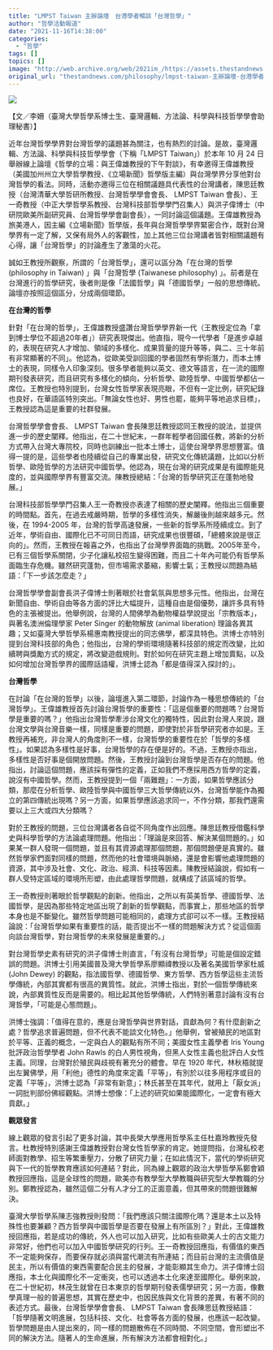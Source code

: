 ```yaml
---
title: "LMPST Taiwan 主辦論壇　台港學者暢談「台灣哲學」"
author: "哲學活動報道"
date: "2021-11-16T14:38:00"
categories:
  - "哲學"
tags: []
topics: []
image: "http://web.archive.org/web/2021im_/https://assets.thestandnews.com/media/photos/20211115-03.png"
original_url: "thestandnews.com/philosophy/lmpst-taiwan-主辦論壇-台港學者暢談台灣哲學"
---
```

![](http://web.archive.org/web/2021im_/https://assets.thestandnews.com/media/photos/20211115-03.png)

【文／李姍（臺灣大學哲學系博士生、臺灣邏輯、方法論、科學與科技哲學學會助理秘書）】

近年台灣哲學學界對台灣哲學的議題甚為關注，也有熱烈的討論。是故，臺灣邏輯、方法論、科學與科技哲學學會（下稱「LMPST Taiwan」）於本年 10 月 24 日舉辦線上論壇《哲學的立場：與王偉雄教授的下午對談》，有幸邀得王偉雄教授（美國加州州立大學哲學教授、《立場新聞》哲學版主編）與台灣學界分享他對台灣哲學的看法。同時，活動亦邀得三位在相關議題具代表性的台灣講者，陳思廷教授（台灣清華大學哲研所教授、台灣哲學學會會長、 LMPST Taiwan 會長）、王一奇教授（中正大學哲學系教授、台灣科技部哲學學門召集人）與洪子偉博士（中研院歐美所副研究員、台灣哲學學會副會長），一同討論這個議題。王偉雄教授為旅美港人，因主編《立場新聞》哲學版，長年與台灣哲學學界緊密合作，既對台灣學界有一定了解，又保有局外人的客觀性，加上其他三位台灣講者皆對相關議題有心得，讓「台灣哲學」的討論產生了激蕩的火花。

誠如王教授所觀察，所謂的「台灣哲學」，還可以區分為「在台灣的哲學 (philosophy in Taiwan) 」與「台灣哲學 (Taiwanese philosophy) 」。前者是在台灣進行的哲學研究，後者則是像「法國哲學」與「德國哲學」一般的思想傳統。論壇亦按照這個區分，分成兩個環節。

**在台灣的哲學**

針對「在台灣的哲學」，王偉雄教授盛讚台灣哲學學界新一代（王教授定位為「拿到博士學位不超過20年者」）研究表現傑出。他直指，現今一代學者「是進步卓越的，表現在研究人才增加、領域的多樣化、成果質量的提升等等，與二、三十年前有非常顯著的不同」。他認為，從歐美受訓回國的學者固然有學術潛力，而本土博士的表現，同樣令人印象深刻。很多學者能夠以英文、德文等語言，在一流的國際期刊發表研究，而且研究有多樣化的傾向，分析哲學、歐陸哲學、中國哲學都佔一席位。王教授也特別提到，台灣女性哲學家表現亮眼，不但有一定比例，研究紀錄也良好，在華語區特別突出。「無論女性也好、男性也罷，能夠平等地追求目標」，王教授認為這是重要的社群發展。

台灣哲學學會會長、 LMPST Taiwan 會長陳思廷教授認同王教授的說法，並提供進一步的歷史闡釋。他指出，在二十世紀末，一群年輕學者回國任教，將新的分析方式帶入台灣大專院校，同時也訓練出一批本土博士，這使台灣學界思想豐富。值得一提的是，這些學者也陸續從自己的專業出發，研究文化傳統議題，比如以分析哲學、歐陸哲學的方法研究中國哲學。他認為，現在台灣的研究成果是有國際能見度的，並與國際學界有豐富交流。陳教授總結：「台灣的哲學研究正在蓬勃地發展。」

台灣科技部哲學學門召集人王一奇教授亦表達了相關的歷史闡釋。他指出三個重要的時間點。首先，在過去戒嚴時期，哲學的多樣性消失，解嚴後則越來越多元。然後，在 1994-2005 年，台灣的哲學高速發展，一些新的哲學系所陸續成立。到了近年，學術自由、國際化已不可同日而語，研究成果也很豐碩，「總體來說是很正向的」。然而，王教授在報喜之外，也指出了台灣學界面臨的挑戰。2005年至今，已有三個哲學系關閉，少子化讓私校招生變得困難，而且二十年內可能仍有哲學系面臨生存危機。雖然研究蓬勃，但市場需求萎縮，影響士氣；王教授以問題為結語：「下一步該怎麼走？」

台灣哲學學會副會長洪子偉博士則著眼於社會氣氛與思想多元性。他指出，台灣在新聞自由、學術自由等各方面的評比大幅提升，這種自由是個優勢，讓許多具有特色的主張被提出。他舉例說，台灣的人間佛學為動物權益學說提出「宗教版本」，與著名澳洲倫理學家 Peter Singer 的動物解放 (animal liberation) 理論各異其趣；又如臺灣大學哲學系楊惠南教授提出的同志佛學，都深具特色。洪博士亦特別提到台灣科技部的角色；他指出，台灣的學術環境隨著科技部的規定而改變，比如續聘與獎勵方式的規定，將改變遊戲規則。對於如何在研究主題上增加賣點，以及如何增加台灣哲學界的國際話語權，洪博士認為「都是值得深入探討的」。

**台灣哲學**

在討論「在台灣的哲學」以後，論壇進入第二環節，討論作為一種思想傳統的「台灣哲學」。王偉雄教授首先討論台灣哲學的重要性：「這是個重要的問題嗎？台灣哲學是重要的嗎？」他指出台灣哲學牽涉台灣文化的獨特性，因此對台灣人來說，跟台灣文學與台灣音樂一樣，同樣是重要的問題，即使對於非哲學研究者亦如是。王教授再補充，非台灣人的角度則不一樣，台灣哲學的重要性在於「哲學的多樣性」。如果認為多樣性是好事，台灣哲學的存在便是好的。不過，王教授亦指出，多樣性是否好事是個開放問題。然後，王教授討論到台灣哲學是否存在的問題。他指出，討論這個問題，應該採有彈性的定義，正如我們不應採用西方哲學的定義，說沒有中國哲學。然而，王教授提到一個「兩難題」：一方面，如果哲學應該分類，那麼在分析哲學、歐陸哲學與中國哲學三大哲學傳統以外，台灣哲學能作為獨立的第四傳統出現嗎？另一方面，如果哲學應該追求同一，不作分類，那我們還需要以上三大或四大分類嗎？

對於王教授的問題，三位台灣講者各自從不同角度作出回應。陳思廷教授借鑑科學史與科學哲學的方法論處理問題。他指出：「理論是來回答、解決某個問題的。」如果某一群人發現一個問題，並且有其資源處理那個問題，那個問題便是真實的。雖然哲學家們面對同樣的問題，然而他的社會環境與脈絡，還是會影響他處理問題的資源，其中涉及社會、文化、政治、經濟、科技等因素。陳教授結論說，假如有一群人受特定區域的環境所形塑，由此處理哲學問題，就構成了該區域的哲學。

王一奇教授則著眼於哲學觀點的創新。他指出，之所以有英美哲學、德國哲學、法國哲學，是因為那些特定地區出現了創新的哲學觀點，而事實上，那些地區的哲學本身也是不斷變化。雖然哲學問題可能相同的，處理方式卻可以不一樣。王教授結論說：「台灣哲學如果有重要性的話，能否提出不一樣的問題解決方式？從這個面向談台灣哲學，對台灣哲學的未來發展是重要的。」

對台灣哲學史素有研究的洪子偉博士則直言，「有沒有台灣哲學」可能是個設定錯誤的問題。洪博士引用美國普及灣大學哲學系廖顯禕教授以及著名美國哲學家杜威 (John Dewey) 的觀點，指法國哲學、德國哲學、東方哲學、西方哲學這些主流哲學傳統，內部其實都有很高的異質性。就此，洪博士指出，對於一個哲學傳統來說，內部異質性反而是需要的。相比起其他哲學傳統，人們特別著意討論有沒有台灣哲學，「可能是心態問題」。

洪博士強調：「值得在意的，應是台灣哲學與世界對話，貢獻為何？有什麼創新之處？哲學追求普遍問題，但不代表不能談文化特色。」他舉例，曾被殖民的地區對於平等、正義的概念，一定與白人的觀點有所不同；美國女性主義學者 Iris Young 批評政治哲學學者 John Rawls 的白人男性視角，但黑人女性主義也批評白人女性主義。同理，台灣對於殖民與歧視有著充分的體會。早在 1920 年代，林秋梧就提出左翼佛學，用「利他」德性的角度來定義「平等」，有別於以往多用程序或目的定義「平等」，洪博士認為「非常有新意」；林氏甚至在其年代，就用上「厭女派」一詞批判部份佛經觀點。洪博士想像：「上述的研究如果能國際化，一定會有極大貢獻。」

**觀眾發言**

線上觀眾的發言引起了更多討論，其中長榮大學應用哲學系主任杜嘉玲教授先發言。杜教授特別感謝王偉雄教授對台灣女性哲學家的肯定。她提問指，台灣私校老師面對教學、招生等繁重壓力，分散了研究力量；在如此情況下，當代的學術研究與下一代的哲學教育應該如何連結？對此，同為線上觀眾的政治大學哲學系鄭會穎教授回應指，這是全球性的問題，歐美亦有教學型大學教職與研究型大學教職的分別。鄭教授認為，雖然這個二分有人才分工的正面意義，但其帶來的問題很難解決。

臺灣大學哲學系陳志強教授則發問：「我們應該只關注國際化嗎？還是本土以及特殊性也要兼顧？西方哲學與中國哲學是否要在發展上有所區別？」對此，王偉雄教授回應指，若是成功的傳統，外人也可以加入研究，比如有些歐美人士的古文能力非常好，他們也可以加入中國哲學研究的行列。王一奇教授回應指，有價值的東西不一定能夠保存，而要保存就必須與當代潮流有所連結；而目前台灣的主流價值是民主，所以有價值的東西需要配合民主的發展，才能彰顯其生命力。洪子偉博士回應指，本土化與國際化不一定衝突，也可以透過本土化來達至國際化。舉例來說，在二十世紀初，林茂生就曾在日本東京的哲學期刊發表儒學研究；另一方面，像數學真理一般的普遍思想，其實在歷史中，也因民族與文化背景的差異，有著不同的表述方式。最後，台灣哲學學會會長、 LMPST Taiwan 會長陳思廷教授結語：「哲學隨著文明進展，包括科技、文化、社會等各方面的發展，也應該一起改變。哲學問題是由人提出來的，同一樣的問題散佈在不同時間、不同空間，會形塑出不同的解決方法。隨著人的生命進展，所有解決方法都會相對化。」